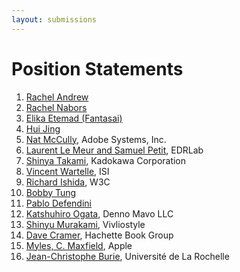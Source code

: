 ```yaml
---
layout: submissions
---
```


# Position Statements

1. [Rachel Andrew](Rachel_Andrew)
2. [Rachel Nabors](Rachel_Nabors)
3. [Elika Etemad (Fantasai)](Elika_Etemad)
4. [Hui Jing](Hui_Jing)
5. [Nat McCully](Nat_McCully), Adobe Systems, Inc.
6. [Laurent Le Meur and Samuel Petit](edrlab), EDRLab
7. [Shinya Takami](Shinya_Takami), Kadokawa Corporation
8. [Vincent Wartelle](Vincent_Wartelle), ISI
9. [Richard Ishida](Richard_Ishida), W3C
10. [Bobby Tung](Bobby_Tung)
11. [Pablo Defendini](Pablo_Defendini)
12. [Katshuhiro Ogata](Katshuhiro_Ogata), Denno Mavo LLC
13. [Shinyu Murakami](Shinyu_Murakami), Vivliostyle
14. [Dave Cramer](Dave_Cramer), Hachette Book Group
15. [Myles, C. Maxfield](Myles_Maxfield), Apple
16. [Jean-Christophe Burie](jean_christophe_burie.md), Université de La Rochelle